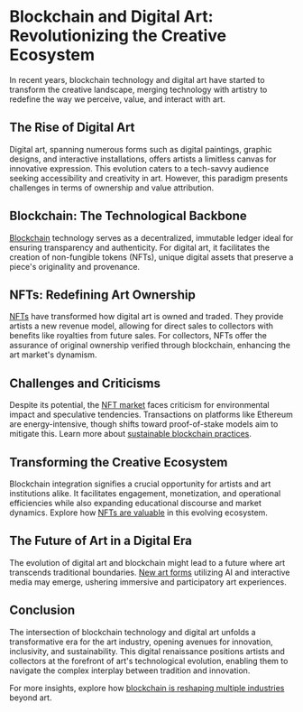 # Blockchain and Digital Art: Revolutionizing the Creative Ecosystem

In recent years, blockchain technology and digital art have started to transform the creative landscape, merging technology with artistry to redefine the way we perceive, value, and interact with art.

## The Rise of Digital Art

Digital art, spanning numerous forms such as digital paintings, graphic designs, and interactive installations, offers artists a limitless canvas for innovative expression. This evolution caters to a tech-savvy audience seeking accessibility and creativity in art. However, this paradigm presents challenges in terms of ownership and value attribution.

## Blockchain: The Technological Backbone

[Blockchain](https://www.license-token.com/wiki/what-is-blockchain) technology serves as a decentralized, immutable ledger ideal for ensuring transparency and authenticity. For digital art, it facilitates the creation of non-fungible tokens (NFTs), unique digital assets that preserve a piece's originality and provenance.

## NFTs: Redefining Art Ownership

[NFTs](https://www.license-token.com/wiki/what-are-nf-ts) have transformed how digital art is owned and traded. They provide artists a new revenue model, allowing for direct sales to collectors with benefits like royalties from future sales. For collectors, NFTs offer the assurance of original ownership verified through blockchain, enhancing the art market's dynamism.

## Challenges and Criticisms

Despite its potential, the [NFT market](https://www.theverge.com/2021/3/1/22306240/nfts-explainer-what-is-art-collectibles) faces criticism for environmental impact and speculative tendencies. Transactions on platforms like Ethereum are energy-intensive, though shifts toward proof-of-stake models aim to mitigate this. Learn more about [sustainable blockchain practices](https://www.license-token.com/wiki/sustainable-blockchain-practices).

## Transforming the Creative Ecosystem

Blockchain integration signifies a crucial opportunity for artists and art institutions alike. It facilitates engagement, monetization, and operational efficiencies while also expanding educational discourse and market dynamics. Explore how [NFTs are valuable](https://www.license-token.com/wiki/why-are-nf-ts-valuable) in this evolving ecosystem.

## The Future of Art in a Digital Era

The evolution of digital art and blockchain might lead to a future where art transcends traditional boundaries. [New art forms](https://www.artsy.net/article/artsy-editorial-state-nfts-digital-art-march-2022) utilizing AI and interactive media may emerge, ushering immersive and participatory art experiences.

## Conclusion

The intersection of blockchain technology and digital art unfolds a transformative era for the art industry, opening avenues for innovation, inclusivity, and sustainability. This digital renaissance positions artists and collectors at the forefront of art's technological evolution, enabling them to navigate the complex interplay between tradition and innovation. 

For more insights, explore how [blockchain is reshaping multiple industries](https://www.forbes.com/blockchain/) beyond art.